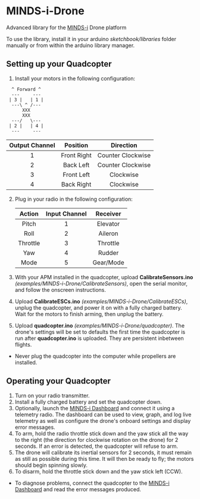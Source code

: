 # MINDS-i-Drone
Advanced library for the [MINDS-i][3] Drone platform

To use the library, install it in your arduino *sketchbook/libraries* folder
manually or from within the arduino library manager.

Setting up your Quadcopter
--------------------------
1. Install your motors in the following configuration:
```
  ^ Forward ^
  ---     ---
 | 3 |   | 1 |
  ---\ ^ /---
      XXX
      XXX
  ---/   \---
 | 2 |   | 4 |
  ---     ---
```

   | Output Channel | Position      | Direction         |
   |:--------------:|:-------------:|:-----------------:|
   | 1              | Front Right   | Counter Clockwise |
   | 2              | Back Left     | Counter Clockwise |
   | 3              | Front Left    | Clockwise         |
   | 4              | Back Right    | Clockwise         |

2. Plug in your radio in the following configuration:

   | Action   | Input Channel | Receiver  |
   |:--------:|:-------------:|:---------:|
   | Pitch    | 1             | Elevator  |
   | Roll     | 2             | Aileron   |
   | Throttle | 3             | Throttle  |
   | Yaw      | 4             | Rudder    |
   | Mode     | 5             | Gear/Mode |

2. With your APM installed in the quadcopter, upload **CalibrateSensors.ino**
   *(examples/MINDS-i-Drone/CalibrateSensors)*, open
   the serial monitor, and follow the onscreen instructions.
3. Upload **CalibrateESCs.ino** *(examples/MINDS-i-Drone/CalibrateESCs)*, unplug the
   quadcopter, and power it on with a fully charged battery. Wait for the motors
   to finish arming, then unplug the battery.
4. Upload **quadcopter.ino** *(examples/MINDS-i-Drone/quadcopter)*. The drone's settings
   will be set to defaults the first time the quadcopter is run after
   **quadcopter.ino** is uploaded. They are persistent inbetween flights.

+ Never plug the quadcopter into the computer while propellers are installed.

Operating your Quadcopter
-------------------------
1. Turn on your radio transmitter.
2. Install a fully charged battery and set the quadcopter down.
3. Optionally, launch the [MINDS-i Dashboard][1] and connect it using a telemetry radio.
   The dashboard can be used to view, graph, and log live telemetry as well as
   configure the drone's onboard settings and display error messages.
4. To arm, hold the radio throttle stick down and the yaw stick all the way to the right
   (the direction for clockwise rotation on the drone) for 2 seconds. If an error is
   detected, the quadcopter will refuse to arm.
5. The drone will calibrate its inertial sensors for 2 seconds, it must remain
   as still as possible during this time. It will then be ready to fly; the motors
   should begin spinning slowly.
6. To disarm, hold the throttle stick down and the yaw stick left (CCW).

+ To diagnose problems, connect the quadcopter to the [MINDS-i Dashboard][1] and read
  the error messages produced.

[1]: https://github.com/MINDS-i/Dashboard/releases
[2]: https://github.com/MINDS-i/Drone-Tests
[3]: http://mindsirobotics.com/
